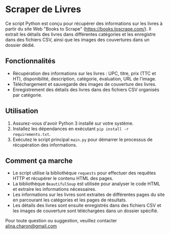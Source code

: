 
# Scraper de Livres

Ce script Python est conçu pour récupérer des informations sur les livres à partir du site Web "Books to Scrape" (https://books.toscrape.com/). Il extrait les détails des livres dans différentes catégories et les enregistre dans des fichiers CSV, ainsi que les images des couvertures dans un dossier dédié.

## Fonctionnalités

- Récupération des informations sur les livres : UPC, titre, prix (TTC et HT), disponibilité, description, catégorie, évaluation, URL de l'image.
- Téléchargement et sauvegarde des images de couverture des livres.
- Enregistrement des détails des livres dans des fichiers CSV organisés par catégorie.

## Utilisation

1. Assurez-vous d'avoir Python 3 installé sur votre système.
2. Installez les dépendances en exécutant `pip install -r requirements.txt`.
3. Exécutez le script principal `main.py` pour démarrer le processus de récupération des informations.

## Comment ça marche

- Le script utilise la bibliothèque `requests` pour effectuer des requêtes HTTP et récupérer le contenu HTML des pages.
- La bibliothèque `BeautifulSoup` est utilisée pour analyser le code HTML et extraire les informations nécessaires.
- Les informations sur les livres sont extraites de différentes pages du site en parcourant les catégories et les pages de résultats.
- Les détails des livres sont ensuite enregistrés dans des fichiers CSV et les images de couverture sont téléchargées dans un dossier spécifié.

Pour toute question ou suggestion, veuillez contacter alina.charon@gmail.com
